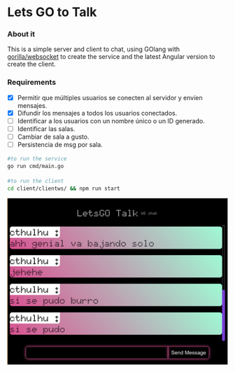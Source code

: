 # Lets GO to Talk

### About it
This is a simple server and client to chat, using GOlang with [gorilla/websocket](https://github.com/gorilla/websocket) to create the service and the latest Angular version to create the client.

### Requirements
- [x] Permitir que múltiples usuarios se conecten al servidor y envíen mensajes.
- [x] Difundir los mensajes a todos los usuarios conectados.
- [ ] Identificar a los usuarios con un nombre único o un ID generado.
- [ ] Identificar las salas.
- [ ] Cambiar de sala a gusto.
- [ ] Persistencia de msg por sala.

```sh
#to run the service
go run cmd/main.go

#to run the client
cd client/clientws/ && npm run start
```

![image](./pics/good.png)
